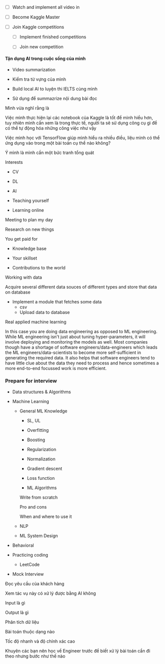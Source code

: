 - [ ] Watch and implement all video in
    
- [ ] Become Kaggle Master
    
- [ ] Join Kaggle competitions
    
    - [ ] Implement finished competitions
        
    - [ ] Join new competition

#### Tận dụng AI trong cuộc sống của mình

- Video summarization
    
- Kiểm tra từ vựng của mình
    
- Build local AI to luyện thi IELTS cùng mình
    
- Sử dụng để summazrize nội dung bài đọc
    

Mình vừa nghĩ rằng là

Việc mình thực hiện lại các notebook của Kaggle là tốt để mình hiểu hơn, tuy nhiên mình cần xem là trong thực tế, người ta sẽ sử dụng công cụ gì để có thể tự động hóa những công việc như vậy

Việc mình học với TensorFlow giúp mình hiểu ra nhiều điều, liệu mình có thể ứng dụng vào trong một bài toán cụ thể nào không?

Ý mình là mình cần một bức tranh tổng quát

Interests

- CV
    
- DL
    
- AI
    
- Teaching yourself
    
- Learning online

Meeting to plan my day

Research on new things

You get paid for

- Knowledge base
    
- Your skillset
    
- Contributions to the world
    

Working with data

Acquire several different data souces of different types and store that data on database

- Implement a module that fetches some data
    - csv
    - Upload data to database
    
Real applied machine learning

In this case you are doing data engineering as opposed to ML engineering. While ML engineering isn't just about tuning hyper-parameters, it will involve deploying and monitoring the models as well. Most companies though have a shortage of software engineers/data-engineers which leads the ML engineers/data-scientists to become more self-sufficient in generating the required data. It also helps that software engineers tend to have little clue about the data they need to process and hence sometimes a more end-to-end focussed work is more efficient.

### Prepare for interview

- Data structures & Algorithms
    
- Machine Learning
    
    - General ML Knowledge
        
        - SL, UL
            
        - Overfitting
            
        - Boosting
            
        - Regularization
            
        - Normalization
            
        - Gradient descent
            
        - Loss function
            
        - ML Algorithms
            
        Write from scratch
        
        Pro and cons
        
        When and where to use it
        
    - NLP
        
    - ML System Design
        
- Behavioral
    
- Practicing coding
    
    - LeetCode
- Mock Interview

Đọc yêu cầu của khách hàng

Xem tác vụ này có xử lý được bằng AI không

Input là gì

Output là gì

Phân tích dữ liệu

Bài toán thuộc dạng nào

Tốc độ nhanh và độ chính xác cao


Khuyên các bạn nên học về Engineer trước để biết xử lý bài toán cần đi theo nhưng bước như thế nào